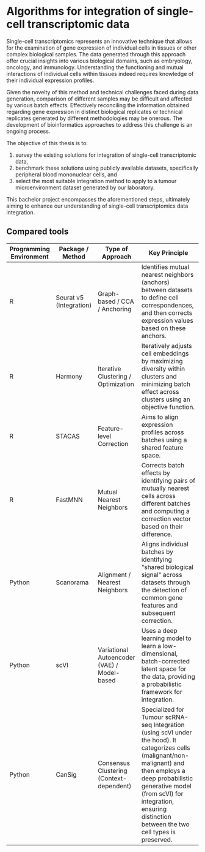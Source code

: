 # Algorithms for integration of single-cell transcriptomic data


Single-cell transcriptomics represents an innovative technique that allows for the examination of gene expression of individual cells in tissues or other complex biological samples. The data generated through this approach offer crucial insights into various biological domains, such as embryology, oncology, and immunology. Understanding the functioning and mutual interactions of individual cells within tissues indeed requires knowledge of their individual expression profiles. 

Given the novelty of this method and technical challenges faced during data generation, comparison of different samples may be difficult and affected by various batch effects. Effectively reconciling the information obtained regarding gene expression in distinct biological replicates or technical replicates generated by different methodologies may be onerous. The development of bioinformatics approaches to address this challenge is an ongoing process. 

The objective of this thesis is to:
1. survey the existing solutions for integration of single-cell transcriptomic data,
2. benchmark these solutions using publicly available datasets, specifically peripheral blood
mononuclear cells, and
3. select the most suitable integration method to apply to a tumour microenvironment dataset
generated by our laboratory.

This bachelor project encompasses the aforementioned steps, ultimately aiming to enhance our understanding of single-cell transcriptomics data integration.

## Compared tools 

| Programming Environment | Package / Method         | Type of Approach                          | Key Principle |
|--------------------------|--------------------------|-------------------------------------------|---------------|
| R                        | Seurat v5 (Integration)  | Graph-based / CCA / Anchoring             | Identifies mutual nearest neighbors (anchors) between datasets to define cell correspondences, and then corrects expression values based on these anchors. |
| R                        | Harmony                  | Iterative Clustering / Optimization       | Iteratively adjusts cell embeddings by maximizing diversity within clusters and minimizing batch effect across clusters using an objective function. |
| R                        | STACAS                  | Feature-level Correction                  | Aims to align expression profiles across batches using a shared feature space. |
| R                        | FastMNN                 | Mutual Nearest Neighbors                  | Corrects batch effects by identifying pairs of mutually nearest cells across different batches and computing a correction vector based on their difference. |
| Python                   | Scanorama               | Alignment / Nearest Neighbors             | Aligns individual batches by identifying "shared biological signal" across datasets through the detection of common gene features and subsequent correction. |
| Python                   | scVI                    | Variational Autoencoder (VAE) / Model-based | Uses a deep learning model to learn a low-dimensional, batch-corrected latent space for the data, providing a probabilistic framework for integration. |
| Python                   | CanSig                  | Consensus Clustering (Context-dependent)  | 	Specialized for Tumour scRNA-seq Integration (using scVI under the hood). It categorizes cells (malignant/non-malignant) and then employs a deep probabilistic generative model (from scVI) for integration, ensuring distinction between the two cell types is preserved. |

